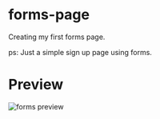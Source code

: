# forms-page

Creating my first forms page.

ps: Just a simple sign up page using forms.

# Preview

<img src=".assets/preview.png" alt="forms preview">